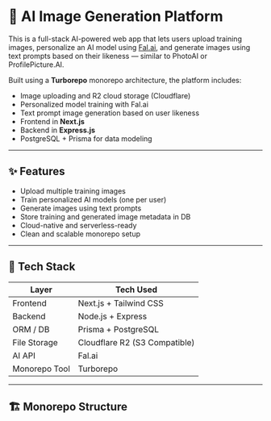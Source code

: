 # 🧠 AI Image Generation Platform

This is a full-stack AI-powered web app that lets users upload training images, personalize an AI model using [Fal.ai](https://fal.ai), and generate images using text prompts based on their likeness — similar to PhotoAI or ProfilePicture.AI.

Built using a **Turborepo** monorepo architecture, the platform includes:

- Image uploading and R2 cloud storage (Cloudflare)
- Personalized model training with Fal.ai
- Text prompt image generation based on user likeness
- Frontend in **Next.js**
- Backend in **Express.js**
- PostgreSQL + Prisma for data modeling

---

## ✨ Features

- Upload multiple training images
- Train personalized AI models (one per user)
- Generate images using text prompts
- Store training and generated image metadata in DB
- Cloud-native and serverless-ready
- Clean and scalable monorepo setup

---

## 🧱 Tech Stack

| Layer         | Tech Used                     |
|---------------|-------------------------------|
| Frontend      | Next.js + Tailwind CSS        |
| Backend       | Node.js + Express             |
| ORM / DB      | Prisma + PostgreSQL           |
| File Storage  | Cloudflare R2 (S3 Compatible) |
| AI API        | Fal.ai                        |
| Monorepo Tool | Turborepo                     |

---

## 🏗️ Monorepo Structure

